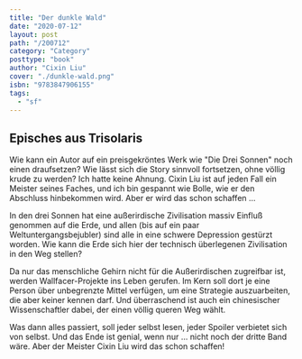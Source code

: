 ```yaml
---
title: "Der dunkle Wald"
date: "2020-07-12"
layout: post
path: "/200712"
category: "Category"
posttype: "book"
author: "Cixin Liu"
cover: "./dunkle-wald.png"
isbn: "9783847906155"
tags:
  - "sf"
---
```

## Episches aus Trisolaris

Wie kann ein Autor auf ein preisgekröntes Werk wie "Die Drei Sonnen" noch einen draufsetzen? Wie lässt sich die Story sinnvoll fortsetzen, ohne völlig krude zu werden? Ich hatte keine Ahnung. Cixin Liu ist auf jeden Fall ein Meister seines Faches, und ich bin gespannt wie Bolle, wie er den Abschluss hinbekommen wird. Aber er wird das schon schaffen ...

In den drei Sonnen hat eine außerirdische Zivilisation massiv Einfluß genommen auf die Erde, und allen (bis auf ein paar Weltuntergangsbejubler) sind alle in eine schwere Depression gestürzt worden. Wie kann die Erde sich hier der technisch überlegenen Zivilisation in den Weg stellen?

Da nur das menschliche Gehirn nicht für die Außerirdischen zugreifbar ist, werden Wallfacer-Projekte ins Leben gerufen. Im Kern soll dort je eine Person über unbegrenzte Mittel verfügen, um eine Strategie auszuarbeiten, die aber keiner kennen darf. Und überraschend ist auch ein chinesischer Wissenschaftler dabei, der einen völlig queren Weg wählt.

Was dann alles passiert, soll jeder selbst lesen, jeder Spoiler verbietet sich von selbst. Und das Ende ist genial, wenn nur ... nicht noch der dritte Band wäre. Aber der Meister Cixin Liu wird das schon schaffen!